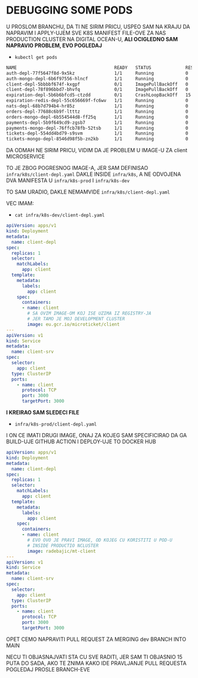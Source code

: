 # DEBUGGING SOME PODS

U PROSLOM BRANCHU, DA TI NE SIRIM PRICU, USPEO SAM NA KRAJU DA NAPRAVIM I APPLY-UJEM SVE K8S MANIFEST FILE-OVE ZA NAS PRODUCTION CLUSTER NA DIGITAL OCEAN-U, **ALI OCIGLEDNO SAM NAPRAVIO PROBLEM, EVO POGLEDAJ**

- `kubectl get pods`

```zsh
NAME                                     READY   STATUS             RESTARTS   AGE
auth-depl-77f5647f8d-9x5kz               1/1     Running            0          4h20m
auth-mongo-depl-6b6f97556-hlncf          1/1     Running            0          4h21m
client-depl-5bbbbf674f-kxgpf             0/1     ImagePullBackOff   0          76m
client-depl-78f896bbd7-bhvfq             0/1     ImagePullBackOff   0          4h21m
expiration-depl-5b6b6bfcd5-ctzdd         0/1     CrashLoopBackOff   15         56m
expiration-redis-depl-55c656669f-fc6wv   1/1     Running            0          4h21m
nats-depl-68b7d794b4-hr85z               1/1     Running            0          4h21m
orders-depl-77688c6b9f-ltttz             1/1     Running            0          76m
orders-mongo-depl-6b554544d8-ff25q       1/1     Running            0          4h21m
payments-depl-5b9f649cd9-zgsb7           1/1     Running            0          76m
payments-mongo-depl-76ffcb78fb-52tsb     1/1     Running            0          4h20m
tickets-depl-554dd4bd79-s9svm            1/1     Running            0          76m
tickets-mongo-depl-8546d98f5b-zn2kb      1/1     Running            0          4h20m

```

DA ODMAH NE SIRIM PRICU, VIDIM DA JE PROBLEM U IMAGE-U ZA client MICROSERVICE

TO JE ZBOG POGRESNOG IMAGE-A, JER SAM DEFINISAO `infra/k8s/client-depl.yaml` DAKLE INSIDE `infra/k8s`, A NE ODVOJENA DVA MANIFESTA U `infra/k8s-prod` I `infra/k8s-dev`

TO SAM URADIO, DAKLE NEMAMVIDE `infra/k8s/client-depl.yaml`

VEC IMAM:

- `cat infra/k8s-dev/client-depl.yaml`

```yaml
apiVersion: apps/v1
kind: Deployment
metadata:
  name: client-depl
spec:
  replicas: 1
  selector:
    matchLabels:
      app: client
  template:
    metadata:
      labels:
        app: client
    spec:
      containers:
      - name: client
        # SA OVIM IMAGE-OM KOJ ISE UZIMA IZ REGISTRY-JA
        # JER TAMO JE MOJ DEVELOPMENT CLUSTER
        image: eu.gcr.io/microticket/client
---
apiVersion: v1
kind: Service
metadata:
  name: client-srv
spec:
  selector:
    app: client
  type: ClusterIP
  ports:
    - name: client
      protocol: TCP
      port: 3000
      targetPort: 3000

```

**I KREIRAO SAM SLEDECI FILE**

- `infra/k8s-prod/client-depl.yaml`

I ON CE IMATI DRUGI IMAGE, ONAJ ZA KOJEG SAM SPECIFICIRAO DA GA BUILD-UJE GITHUB ACTION I DEPLOY-UJE TO DOCKER HUB

```yaml
apiVersion: apps/v1
kind: Deployment
metadata:
  name: client-depl
spec:
  replicas: 1
  selector:
    matchLabels:
      app: client
  template:
    metadata:
      labels:
        app: client
    spec:
      containers:
      - name: client
        # EVO OVO JE PRAVI IMAGE, OD KOJEG CU KORISTITI U POD-U
        # INSIDE PRODUCTIO NCLUSTER
        image: radebajic/mt-client
---
apiVersion: v1
kind: Service
metadata:
  name: client-srv
spec:
  selector:
    app: client
  type: ClusterIP
  ports:
    - name: client
      protocol: TCP
      port: 3000
      targetPort: 3000
```

OPET CEMO NAPRAVITI PULL REQUEST ZA MERGING dev BRANCH INTO MAIN

NECU TI OBJASNAJVATI STA CU SVE RADITI, JER SAM TI OBJASNIO 15 PUTA DO SADA, AKO TE ZNIMA KAKO IDE PRAVLJANJE PULL REQUESTA POGLEDAJ PROSLE BRANCH-EVE
